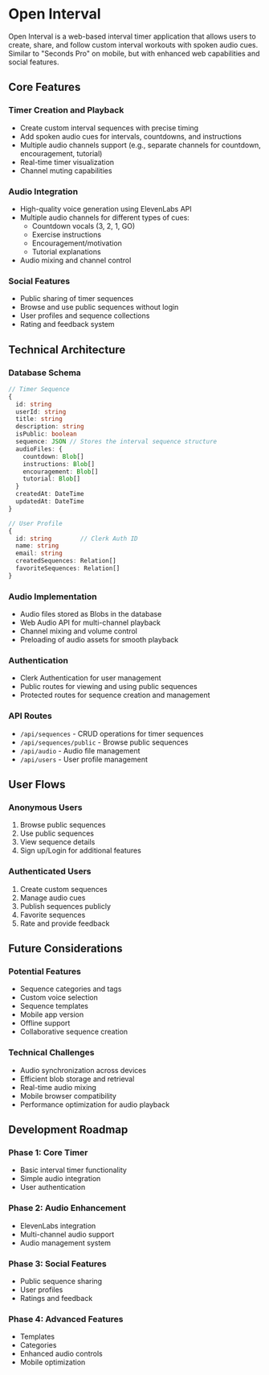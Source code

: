 # Open Interval

Open Interval is a web-based interval timer application that allows users to create, share, and follow custom interval workouts with spoken audio cues. Similar to "Seconds Pro" on mobile, but with enhanced web capabilities and social features.

## Core Features

### Timer Creation and Playback
- Create custom interval sequences with precise timing
- Add spoken audio cues for intervals, countdowns, and instructions
- Multiple audio channels support (e.g., separate channels for countdown, encouragement, tutorial)
- Real-time timer visualization
- Channel muting capabilities

### Audio Integration
- High-quality voice generation using ElevenLabs API
- Multiple audio channels for different types of cues:
  - Countdown vocals (3, 2, 1, GO)
  - Exercise instructions
  - Encouragement/motivation
  - Tutorial explanations
- Audio mixing and channel control

### Social Features
- Public sharing of timer sequences
- Browse and use public sequences without login
- User profiles and sequence collections
- Rating and feedback system

## Technical Architecture

### Database Schema
```typescript
// Timer Sequence
{
  id: string
  userId: string
  title: string
  description: string
  isPublic: boolean
  sequence: JSON // Stores the interval sequence structure
  audioFiles: {
    countdown: Blob[]
    instructions: Blob[]
    encouragement: Blob[]
    tutorial: Blob[]
  }
  createdAt: DateTime
  updatedAt: DateTime
}

// User Profile
{
  id: string        // Clerk Auth ID
  name: string
  email: string
  createdSequences: Relation[]
  favoriteSequences: Relation[]
}
```

### Audio Implementation
- Audio files stored as Blobs in the database
- Web Audio API for multi-channel playback
- Channel mixing and volume control
- Preloading of audio assets for smooth playback

### Authentication
- Clerk Authentication for user management
- Public routes for viewing and using public sequences
- Protected routes for sequence creation and management

### API Routes
- `/api/sequences` - CRUD operations for timer sequences
- `/api/sequences/public` - Browse public sequences
- `/api/audio` - Audio file management
- `/api/users` - User profile management

## User Flows

### Anonymous Users
1. Browse public sequences
2. Use public sequences
3. View sequence details
4. Sign up/Login for additional features

### Authenticated Users
1. Create custom sequences
2. Manage audio cues
3. Publish sequences publicly
4. Favorite sequences
5. Rate and provide feedback

## Future Considerations

### Potential Features
- Sequence categories and tags
- Custom voice selection
- Sequence templates
- Mobile app version
- Offline support
- Collaborative sequence creation

### Technical Challenges
- Audio synchronization across devices
- Efficient blob storage and retrieval
- Real-time audio mixing
- Mobile browser compatibility
- Performance optimization for audio playback

## Development Roadmap

### Phase 1: Core Timer
- Basic interval timer functionality
- Simple audio integration
- User authentication

### Phase 2: Audio Enhancement
- ElevenLabs integration
- Multi-channel audio support
- Audio management system

### Phase 3: Social Features
- Public sequence sharing
- User profiles
- Ratings and feedback

### Phase 4: Advanced Features
- Templates
- Categories
- Enhanced audio controls
- Mobile optimization 